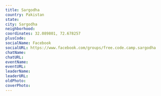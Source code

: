```yaml
---
title: Sargodha
country: Pakistan
state: 
city: Sargodha
neighborhood: 
coordinates: 32.089801, 72.678257
plusCode:
socialName: Facebook
socialURL: https://www.facebook.com/groups/free.code.camp.sargodha
chatName:
chatURL:
eventName:
eventURL:
leaderName:
leaderURL:
oldPhoto: 
coverPhoto:
---
```

